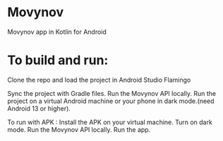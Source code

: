 # Movynov
Movynov app in Kotlin for Android

<h1>To build and run:</h1>


Clone the repo and load the project in Android Studio Flamingo

Sync the project with Gradle files.
Run the Movynov API locally.
Run the project on a virtual Android machine or your phone in dark mode.(need Android 13 or higher).

To run with APK :
Install the APK on your virtual machine.
Turn on dark mode.
Run the Movynov API locally.
Run the app.
